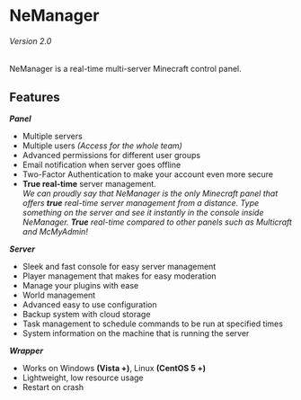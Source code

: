 # NeManager
###### Version 2.0
NeManager is a real-time multi-server Minecraft control panel.

## Features
***Panel***
* Multiple servers
* Multiple users *(Access for the whole team)*
* Advanced permissions for different user groups
* Email notification when server goes offline
* Two-Factor Authentication to make your account even more secure
* **True real-time** server management.<br>
_We can proudly say that NeManager is the only Minecraft panel that offers **true** real-time server management from a distance. Type something on the server and see it instantly in the console inside NeManager. **True** real-time compared to other panels such as Multicraft and McMyAdmin!_

***Server***
* Sleek and fast console for easy server management
* Player management that makes for easy moderation
* Manage your plugins with ease
* World management
* Advanced easy to use configuration
* Backup system with cloud storage
* Task management to schedule commands to be run at specified times
* System information on the machine that is running the server

***Wrapper***
* Works on Windows **(Vista +)**, Linux **(CentOS 5 +)**
* Lightweight, low resource usage
* Restart on crash
